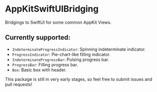# AppKitSwiftUIBridging

Bridgings to SwiftUI for some common AppKit Views.

## Currently supported:
* `IndeterminateProgressIndicator`: Spinning indeterminate indicator.
* `ProgressIndicator`: Pie-chart-like filling indicator.
* `IndeterminateProgressBar`: Pulsing progress bar.
* `ProgressBar`: Filling progress bar.
* `Box`: Basic box with header.

This package is still in very early stages, so feel free to submit issues and pull requests! 
